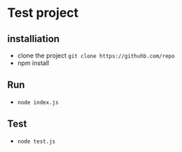 # Test project
## installiation
- clone the project `git clone https://githuhb.com/repo`
- npm install

## Run
- `node index.js`

## Test
- `node test.js`